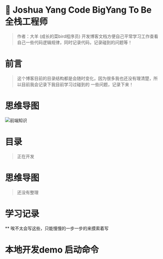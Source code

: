 # 🌈 Joshua Yang  Code BigYang To Be 全栈工程师

> 作者：大羊  (成长的菜bird程序员)
> 开发博客文档方便自己平常学习工作查看自己一些代码逻辑规律，同时记录代码，记录碰到的问题等！

# 前言
> 这个博客目前的目录结构都是会随时变化，因为很多我也还没有理清楚，所以目前我会记录下我目前学习过碰到的
> 一些问题，记录下来！

# 思维导图
![前端知识](https://img.pinkyang.cn/2022.01.26-前端.png)

# 目录
> 正在开发

# 思维导图
> 还没有整理

# 学习记录
** 唉不太会写这些，只能慢慢的一步一步的来摸索着写

# 本地开发demo 启动命令
>   
